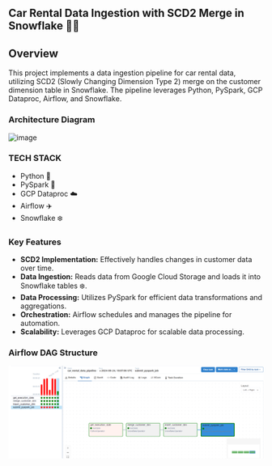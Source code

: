 ## Car Rental Data Ingestion with SCD2 Merge in Snowflake 🚗💨

## Overview

This project implements a data ingestion pipeline for car rental data, utilizing SCD2 (Slowly Changing Dimension Type 2) merge on the customer dimension table in Snowflake. The pipeline leverages Python, PySpark, GCP Dataproc, Airflow, and Snowflake.

### Architecture Diagram
![image](https://github.com/user-attachments/assets/56da9c6c-630e-4be2-a905-542c76630985)

### TECH STACK 

* Python 🐍
* PySpark 🚀
* GCP Dataproc ☁️
* Airflow ✈️
* Snowflake ❄️

### Key Features

* **SCD2 Implementation:** Effectively handles changes in customer data over time.
* **Data Ingestion:** Reads data from Google Cloud Storage and loads it into Snowflake tables ❄️.
* **Data Processing:** Utilizes PySpark for efficient data transformations and aggregations.
* **Orchestration:** Airflow schedules and manages the pipeline for automation.
* **Scalability:** Leverages GCP Dataproc for scalable data processing.

  
### Airflow DAG Structure
<!DOCTYPE html>
<html>
<head>
</head>
<body>
  <img src="snowflake airflow.png" alt="Image description">
</body>
</html>
